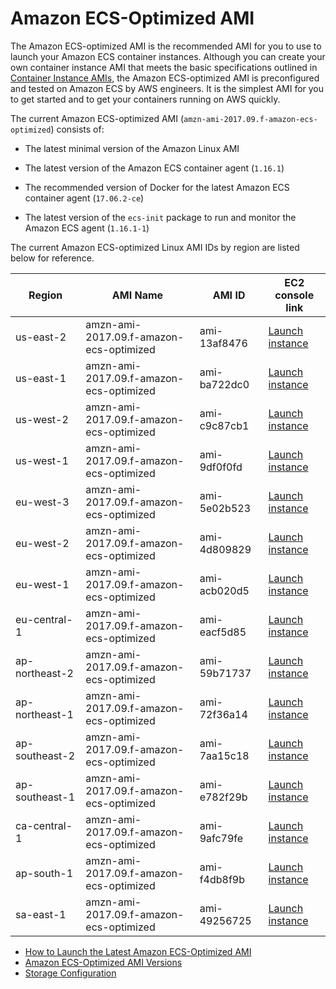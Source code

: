 # Amazon ECS\-Optimized AMI<a name="ecs-optimized_AMI"></a>

The Amazon ECS\-optimized AMI is the recommended AMI for you to use to launch your Amazon ECS container instances\. Although you can create your own container instance AMI that meets the basic specifications outlined in [Container Instance AMIs](container_instance_AMIs.md), the Amazon ECS\-optimized AMI is preconfigured and tested on Amazon ECS by AWS engineers\. It is the simplest AMI for you to get started and to get your containers running on AWS quickly\.

The current Amazon ECS\-optimized AMI \(`amzn-ami-2017.09.f-amazon-ecs-optimized`\) consists of:

+ The latest minimal version of the Amazon Linux AMI

+ The latest version of the Amazon ECS container agent \(`1.16.1`\)

+ The recommended version of Docker for the latest Amazon ECS container agent \(`17.06.2-ce`\)

+ The latest version of the `ecs-init` package to run and monitor the Amazon ECS agent \(`1.16.1-1`\)

The current Amazon ECS\-optimized Linux AMI IDs by region are listed below for reference\.


| Region | AMI Name | AMI ID | EC2 console link | 
| --- | --- | --- | --- | 
| us\-east\-2 | amzn\-ami\-2017\.09\.f\-amazon\-ecs\-optimized | ami\-13af8476 | [Launch instance](https://console.aws.amazon.com/ec2/v2/home?region=us-east-2#LaunchInstanceWizard:ami=ami-13af8476) | 
| us\-east\-1 | amzn\-ami\-2017\.09\.f\-amazon\-ecs\-optimized | ami\-ba722dc0 | [Launch instance](https://console.aws.amazon.com/ec2/v2/home?region=us-east-1#LaunchInstanceWizard:ami=ami-ba722dc0) | 
| us\-west\-2 | amzn\-ami\-2017\.09\.f\-amazon\-ecs\-optimized | ami\-c9c87cb1 | [Launch instance](https://console.aws.amazon.com/ec2/v2/home?region=us-west-2#LaunchInstanceWizard:ami=ami-c9c87cb1) | 
| us\-west\-1 | amzn\-ami\-2017\.09\.f\-amazon\-ecs\-optimized | ami\-9df0f0fd | [Launch instance](https://console.aws.amazon.com/ec2/v2/home?region=us-west-1#LaunchInstanceWizard:ami=ami-9df0f0fd) | 
| eu\-west\-3 | amzn\-ami\-2017\.09\.f\-amazon\-ecs\-optimized | ami\-5e02b523 | [Launch instance](https://console.aws.amazon.com/ec2/v2/home?region=eu-west-3#LaunchInstanceWizard:ami=ami-5e02b523) | 
| eu\-west\-2 | amzn\-ami\-2017\.09\.f\-amazon\-ecs\-optimized | ami\-4d809829 | [Launch instance](https://console.aws.amazon.com/ec2/v2/home?region=eu-west-2#LaunchInstanceWizard:ami=ami-4d809829) | 
| eu\-west\-1 | amzn\-ami\-2017\.09\.f\-amazon\-ecs\-optimized | ami\-acb020d5 | [Launch instance](https://console.aws.amazon.com/ec2/v2/home?region=eu-west-1#LaunchInstanceWizard:ami=ami-acb020d5) | 
| eu\-central\-1 | amzn\-ami\-2017\.09\.f\-amazon\-ecs\-optimized | ami\-eacf5d85 | [Launch instance](https://console.aws.amazon.com/ec2/v2/home?region=eu-central-1#LaunchInstanceWizard:ami=ami-eacf5d85) | 
| ap\-northeast\-2 | amzn\-ami\-2017\.09\.f\-amazon\-ecs\-optimized | ami\-59b71737 | [Launch instance](https://console.aws.amazon.com/ec2/v2/home?region=ap-northeast-2#LaunchInstanceWizard:ami=ami-59b71737) | 
| ap\-northeast\-1 | amzn\-ami\-2017\.09\.f\-amazon\-ecs\-optimized | ami\-72f36a14 | [Launch instance](https://console.aws.amazon.com/ec2/v2/home?region=ap-northeast-1#LaunchInstanceWizard:ami=ami-72f36a14) | 
| ap\-southeast\-2 | amzn\-ami\-2017\.09\.f\-amazon\-ecs\-optimized | ami\-7aa15c18 | [Launch instance](https://console.aws.amazon.com/ec2/v2/home?region=ap-southeast-2#LaunchInstanceWizard:ami=ami-7aa15c18) | 
| ap\-southeast\-1 | amzn\-ami\-2017\.09\.f\-amazon\-ecs\-optimized | ami\-e782f29b | [Launch instance](https://console.aws.amazon.com/ec2/v2/home?region=ap-southeast-1#LaunchInstanceWizard:ami=ami-e782f29b) | 
| ca\-central\-1 | amzn\-ami\-2017\.09\.f\-amazon\-ecs\-optimized | ami\-9afc79fe | [Launch instance](https://console.aws.amazon.com/ec2/v2/home?region=ca-central-1#LaunchInstanceWizard:ami=ami-9afc79fe) | 
| ap\-south\-1 | amzn\-ami\-2017\.09\.f\-amazon\-ecs\-optimized | ami\-f4db8f9b | [Launch instance](https://console.aws.amazon.com/ec2/v2/home?region=ap-south-1#LaunchInstanceWizard:ami=ami-f4db8f9b) | 
| sa\-east\-1 | amzn\-ami\-2017\.09\.f\-amazon\-ecs\-optimized | ami\-49256725 | [Launch instance](https://console.aws.amazon.com/ec2/v2/home?region=sa-east-1#LaunchInstanceWizard:ami=ami-49256725) | 


+ [How to Launch the Latest Amazon ECS\-Optimized AMI](ecs-optimized_AMI_launch_latest.md)
+ [Amazon ECS\-Optimized AMI Versions](ecs-ami-versions.md)
+ [Storage Configuration](ecs-ami-storage-config.md)